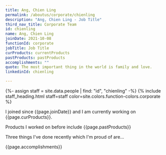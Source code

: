 ```yaml
---
title: Ang, Chien Ling
permalink: /aboutus/corporate/chienling
description: "Ang, Chien Ling - Job Title"
third_nav_title: Corporate Team
id: chienling
name: Ang, Chien Ling
joinDate: 2021-10-08
functionId: corporate
jobTitle: Job Title
curProducts: currentProducts
pastProducts: pastProducts
accomplishments: ""
quote: The most important thing in the world is family and love.
linkedinId: chienling

---
```


{%- assign staff = site.data.people | find: "id", "chienling" -%}
{% include staff_heading.html staff=staff color=site.colors.function-colors.corporate %}

<p>I joined since {{page.joinDate}} and I am currently working on {{page.curProducts}}.</p>

<p>Products I worked on before include {{page.pastProducts}}</p>

<p>Three things I've done recently which I'm proud of are...</p>
{{page.accomplishments}}
